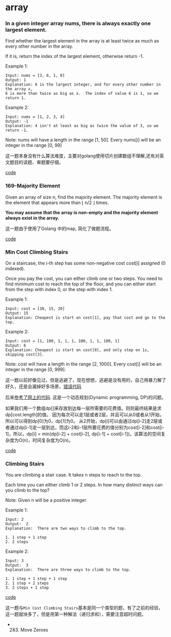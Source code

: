 # array

### In a given integer array nums, there is always exactly one largest element.

Find whether the largest element in the array is at least twice as much as every other number in the array.

If it is, return the index of the largest element, otherwise return -1.

Example 1:
```
Input: nums = [3, 6, 1, 0]
Output: 1
Explanation: 6 is the largest integer, and for every other number in the array x,
6 is more than twice as big as x.  The index of value 6 is 1, so we return 1.
```

Example 2:
```
Input: nums = [1, 2, 3, 4]
Output: -1
Explanation: 4 isn't at least as big as twice the value of 3, so we return -1.
```

Note:
nums will have a length in the range [1, 50].
Every nums[i] will be an integer in the range [0, 99]

这一题本身没有什么算法难度，主要对golang使用切片创建数组不理解,还有对英文题目的读题、审题要仔细。

[code](src/largestNumberAtLeastTwiceOfOthers.go)

### 169-Majority Element
Given an array of size n, find the majority element. The majority element is the element that appears more than ⌊ n/2 ⌋ times.

**You may assume that the array is non-empty and the majority element always exist in the array.**

这一题由于使用了Golang 中的map, 简化了做题流程。

[code](src/majorityElement.go)

###  Min Cost Climbing Stairs
On a staircase, the i-th step has some non-negative cost cost[i] assigned (0 indexed).

Once you pay the cost, you can either climb one or two steps. You need to find minimum cost to reach the top of the floor, and you can either start from the step with index 0, or the step with index 1.

Example 1:
```
Input: cost = [10, 15, 20]
Output: 15
Explanation: Cheapest is start on cost[1], pay that cost and go to the top.
```

Example 2:
```
Input: cost = [1, 100, 1, 1, 1, 100, 1, 1, 100, 1]
Output: 6
Explanation: Cheapest is start on cost[0], and only step on 1s, skipping cost[3].
```
Note:
cost will have a length in the range [2, 1000].
Every cost[i] will be an integer in the range [0, 999].

这一题以前好像见过，但是逃避了，现在想想，逃避是没有用的，自己用暴力解了好久，还是会漏掉好多场景，[错误代码](src/minCostClimbingStairs/minCostClimbingStairsError.go)

后来[参考了网上的代码](http://blog.csdn.net/Next_Second/article/details/78861839).
这是一个动态规划(Dynamic programming, DP)的问题。

如果我们用一个数组dp[]来存放到达每一层所需要的花费值。则则最终结果是求dp[cost.length]的值。
因为每次可以走1层或者2层，并且可以从0或者从1开始，所以可以得到dp[0]为0，dp[1]为0。
从2开始，dp[i]可以由通过dp[i-2]走2层或者通过dp[i-1]走一层到达，而这i-2和i-1层所要花费的值分别为cost[i-2]和cost[i-1]，所以，dp[i] = min(dp[i-2] + cost[i-2], dp[i-1] + cost[i-1])。该算法的空间复杂度为O(n)，时间复杂度为O(n)。

[code](src/minCostClimbingStairs/minCostClimbingStairs.go)


### Climbing Stairs

You are climbing a stair case. It takes n steps to reach to the top.

Each time you can either climb 1 or 2 steps. In how many distinct ways can you climb to the top?

Note: Given n will be a positive integer.


Example 1:

```
Input: 2
Output:  2
Explanation:  There are two ways to climb to the top.

1. 1 step + 1 step
2. 2 steps
```

Example 2:

```
Input: 3
Output:  3
Explanation:  There are three ways to climb to the top.

1. 1 step + 1 step + 1 step
2. 1 step + 2 steps
3. 2 steps + 1 step
```

[code](src/climbingStairs.go)

这一题与`Min Cost Climbing Stairs`基本是同一个类型的题，有了之前的经验，这一题就块多了，但是用第一种解法（递归求和），需要注意超时问题。

- 283. Move Zeroes
